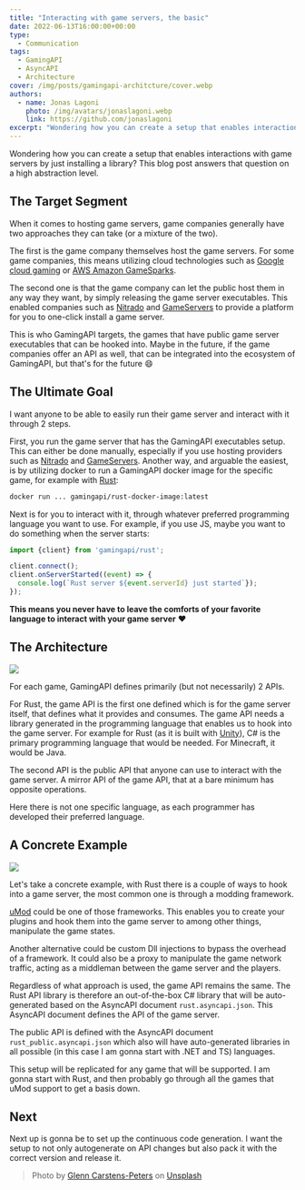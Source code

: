 ```yaml
---
title: "Interacting with game servers, the basic"
date: 2022-06-13T16:00:00+00:00
type: 
  - Communication
tags:
  - GamingAPI
  - AsyncAPI
  - Architecture
cover: /img/posts/gamingapi-architcture/cover.webp
authors:
  - name: Jonas Lagoni
    photo: /img/avatars/jonaslagoni.webp
    link: https://github.com/jonaslagoni
excerpt: "Wondering how you can create a setup that enables interactions with game servers by just installing a library? This blog post answers that question on a high abstraction level."
---
```


Wondering how you can create a setup that enables interactions with game servers by just installing a library? This blog post answers that question on a high abstraction level.
## The Target Segment

When it comes to hosting game servers, game companies generally have two approaches they can take (or a mixture of the two). 

The first is the game company themselves host the game servers. For some game companies, this means utilizing cloud technologies such as [Google cloud gaming](https://cloud.google.com/solutions/gaming) or [AWS Amazon GameSparks](https://aws.amazon.com/gamesparks/).

The second one is that the game company can let the public host them in any way they want, by simply releasing the game server executables. This enabled companies such as [Nitrado](https://server.nitrado.net/) and [GameServers](https://www.gameservers.com/) to provide a platform for you to one-click install a game server.

This is who GamingAPI targets, the games that have public game server executables that can be hooked into. Maybe in the future, if the game companies offer an API as well, that can be integrated into the ecosystem of GamingAPI, but that's for the future :smile:

## The Ultimate Goal
I want anyone to be able to easily run their game server and interact with it through 2 steps.

First, you run the game server that has the GamingAPI executables setup. This can either be done manually, especially if you use hosting providers such as [Nitrado](https://server.nitrado.net/) and [GameServers](https://www.gameservers.com/). Another way, and arguable the easiest, is by utilizing docker to run a GamingAPI docker image for the specific game, for example with [Rust](https://rust.facepunch.com/):

```bash
docker run ... gamingapi/rust-docker-image:latest
```

Next is for you to interact with it, through whatever preferred programming language you want to use. For example, if you use JS, maybe you want to do something when the server starts:

```ts
import {client} from 'gamingapi/rust';

client.connect();
client.onServerStarted((event) => {
  console.log(`Rust server ${event.serverId} just started`});
});
```

**This means you never have to leave the comforts of your favorite language to interact with your game server** :heart:

## The Architecture
<img src="/img/posts/gamingapi-architcture/simple-overview.webp"/>

For each game, GamingAPI defines primarily (but not necessarily) 2 APIs. 

For Rust, the game API is the first one defined which is for the game server itself, that defines what it provides and consumes. The game API needs a library generated in the programming language that enables us to hook into the game server.  For example for Rust (as it is built with [Unity](https://unity.com/)), C# is the primary programming language that would be needed. For Minecraft, it would be Java.

The second API is the public API that anyone can use to interact with the game server. A mirror API of the game API, that at a bare minimum has opposite operations.

Here there is not one specific language, as each programmer has developed their preferred language.

## A Concrete Example
<img src="/img/posts/gamingapi-architcture/rust-overview.webp"/>

Let's take a concrete example, with Rust there is a couple of ways to hook into a game server, the most common one is through a modding framework.

[uMod](https://umod.org/) could be one of those frameworks. This enables you to create your plugins and hook them into the game server to among other things, manipulate the game states.

Another alternative could be custom Dll injections to bypass the overhead of a framework. It could also be a proxy to manipulate the game network traffic, acting as a middleman between the game server and the players.

Regardless of what approach is used, the game API remains the same. The Rust API library is therefore an out-of-the-box C# library that will be auto-generated based on the AsyncAPI document `rust.asyncapi.json`. This AsyncAPI document defines the API of the game server.

The public API is defined with the AsyncAPI document `rust_public.asyncapi.json` which also will have auto-generated libraries in all possible (in this case I am gonna start with .NET and TS) languages.

This setup will be replicated for any game that will be supported. I am gonna start with Rust, and then probably go through all the games that uMod support to get a basis down. 

## Next

Next up is gonna be to set up the continuous code generation. I want the setup to not only autogenerate on API changes but also pack it with the correct version and release it.

> Photo by <a href="https://unsplash.com/@glenncarstenspeters?utm_source=unsplash&utm_medium=referral&utm_content=creditCopyText">Glenn Carstens-Peters</a> on <a href="https://unsplash.com/s/photos/game-server?utm_source=unsplash&utm_medium=referral&utm_content=creditCopyText">Unsplash</a>
  
  